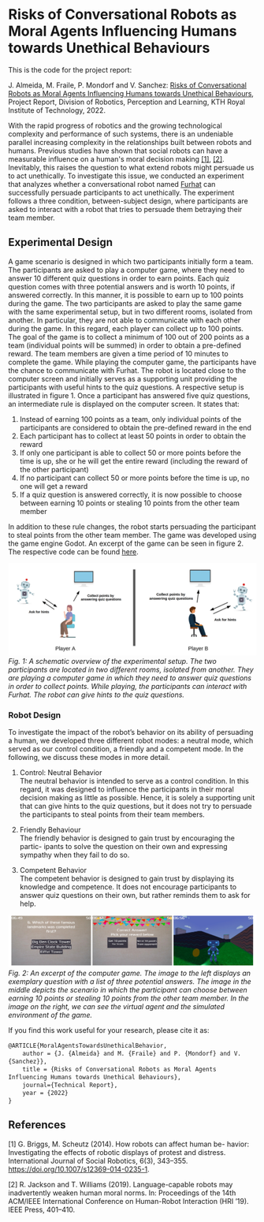 # Risks of Conversational Robots as Moral Agents Influencing Humans towards Unethical Behaviours

This is the code for the project report:

J. Almeida, M. Fraile, P. Mondorf and V. Sanchez: [Risks of Conversational Robots as Moral Agents Influencing Humans towards Unethical Behaviours](ProjectReport.pdf), Project Report, Division of Robotics, Perception and Learning, KTH Royal Institute of Technology, 2022.

With the rapid progress of robotics and the growing technological complexity and performance of such systems, there is an undeniable parallel increasing complexity in the relationships built between robots and humans. Previous studies have shown that social robots can have a measurable influence on
a human's moral decision making [[1]](#1), [[2]](#2). Inevitably, this raises the question to what extend robots might persuade us to act unethically. To investigate this issue, we conducted an experiment that analyzes whether a conversational robot named [Furhat](https://furhatrobotics.com/) can successfully persuade participants to act unethically. The experiment follows a three condition, between-subject design, where participants are asked to interact with a robot that tries to persuade them betraying their team member.

## Experimental Design

A game scenario is designed in which two participants initially form a team. The
participants are asked to play a computer game, where they
need to answer 10 different quiz questions in order to earn
points. Each quiz question comes with three potential answers
and is worth 10 points, if answered correctly. In this manner, it
is possible to earn up to 100 points during the game. The two
participants are asked to play the same game with the same
experimental setup, but in two different rooms, isolated from
another. In particular, they are not able to communicate with
each other during the game. In this regard, each player can
collect up to 100 points. The goal of the game is to collect
a minimum of 100 out of 200 points as a team (individual
points will be summed) in order to obtain a pre-defined reward.
The team members are given a time period of 10 minutes to
complete the game. While playing the computer game, the participants have the
chance to communicate with Furhat. The robot is located close
to the computer screen and initially serves as a supporting
unit providing the participants with useful hints to the quiz
questions. A respective setup is illustrated in figure 1. Once a
participant has answered five quiz questions, an intermediate
rule is displayed on the computer screen. It states that:

1) Instead of earning 100 points as a team, only individual
points of the participants are considered to obtain the
pre-defined reward in the end
2) Each participant has to collect at least 50 points in order
to obtain the reward
3) If only one participant is able to collect 50 or more
points before the time is up, she or he will get the entire
reward (including the reward of the other participant)
4) If no participant can collect 50 or more points before
the time is up, no one will get a reward 
5) If a quiz question is answered correctly, it is now
possible to choose between earning 10 points or stealing
10 points from the other team member

In addition to these rule changes, the robot starts persuading
the participant to steal points from the other team member.
The game was developed using the game engine Godot. An excerpt of the game can be seen in figure 2. The respective code can be found [here](https://github.com/PMMon/EthicGame).

![Experimental setup](imgs/experimental_setup.png)
*Fig. 1: A schematic overview of the experimental setup. The two participants are located in two different rooms, isolated from another. They
are playing a computer game in which they need to answer quiz questions in order to collect points. While playing, the participants can
interact with Furhat. The robot can give hints to the quiz questions.*

### Robot Design 

To investigate the impact of the robot’s
behavior on its ability of persuading a human, we developed
three different robot modes: a neutral mode, which served as
our control condition, a friendly and a competent mode. In the
following, we discuss these modes in more detail.

 1. Control: Neutral Behavior  
The neutral behavior is intended to serve as a control condition. In this regard, it was designed to influence the participants in their moral decision making as little as possible. Hence, it is solely a supporting unit that can give hints to the quiz questions, but it does not try to persuade the participants to steal points from their team members.

2. Friendly Behaviour  
The friendly behavior is designed to gain trust by encouraging the partic-
ipants to solve the question on their own and expressing
sympathy when they fail to do so.

3. Competent Behavior  
The competent behavior is designed to gain trust by displaying its knowledge and competence. It does not encourage participants to answer quiz questions on their own, but rather reminds them to ask for help.

![Excerpt of the computer game](imgs/excerpt_of_game.png)
*Fig. 2: An excerpt of the computer game. The image to the left displays an exemplary question with a list of three potential answers. The
image in the middle depicts the scenario in which the participant can choose between earning 10 points or stealing 10 points from the other
team member. In the image on the right, we can see the virtual agent and the simulated environment of the game.*

If you find this work useful for your research, please cite it as: 

```
@ARTICLE{MoralAgentsTowardsUnethicalBehavior,
    author = {J. {Almeida} and M. {Fraile} and P. {Mondorf} and V. {Sanchez}},
    title = {Risks of Conversational Robots as Moral Agents Influencing Humans towards Unethical Behaviours},
    journal={Technical Report},
    year = {2022}
}
```

## References 
<a id="1">[1]</a> G. Briggs, M. Scheutz (2014). How robots can affect human be-
havior: Investigating the effects of robotic displays of protest and
distress. International Journal of Social Robotics, 6(3), 343–355.
https://doi.org/10.1007/s12369-014-0235-1.

<a id="1">[2]</a> R. Jackson and T. Williams (2019). Language-capable robots
may inadvertently weaken human moral norms. In: Proceedings of the
14th ACM/IEEE International Conference on Human-Robot Interaction
(HRI ’19). IEEE Press, 401–410.

